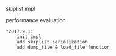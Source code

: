 skiplist impl

performance evaluation



    *2017.9.1:
        init impl
        add skiplist serialization
        add dump_file & load_file function


